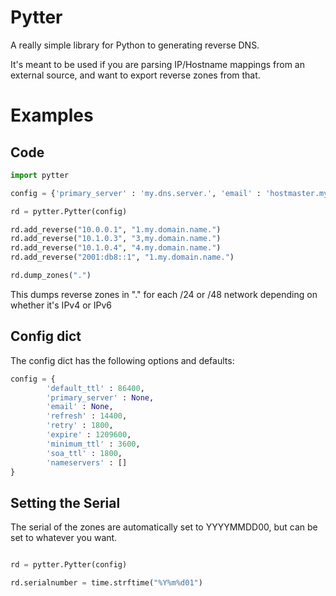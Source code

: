 # Pytter
A really simple library for Python to generating reverse DNS.

It's meant to be used if you are parsing IP/Hostname mappings from an external
source, and want to export reverse zones from that.

# Examples

## Code

```python
import pytter

config = {'primary_server' : 'my.dns.server.', 'email' : 'hostmaster.my.dns.'}

rd = pytter.Pytter(config)

rd.add_reverse("10.0.0.1", "1.my.domain.name.")
rd.add_reverse("10.1.0.3", "3,my.domain.name.")
rd.add_reverse("10.1.0.4", "4.my.domain.name.")
rd.add_reverse("2001:db8::1", "1.my.domain.name.")

rd.dump_zones(".")
```

This dumps reverse zones in "." for each /24 or /48 network depending on
whether it's IPv4 or IPv6

## Config dict

The config dict has the following options and defaults:

```python
config = {
        'default_ttl' : 86400,
        'primary_server' : None,
        'email' : None,
        'refresh' : 14400,
        'retry' : 1800,
        'expire' : 1209600,
        'minimum_ttl' : 3600,
        'soa_ttl' : 1800,
        'nameservers' : []
}
```

## Setting the Serial

The serial of the zones are automatically set to YYYYMMDD00, but can be set to
whatever you want.

```python

rd = pytter.Pytter(config)

rd.serialnumber = time.strftime("%Y%m%d01")

```

